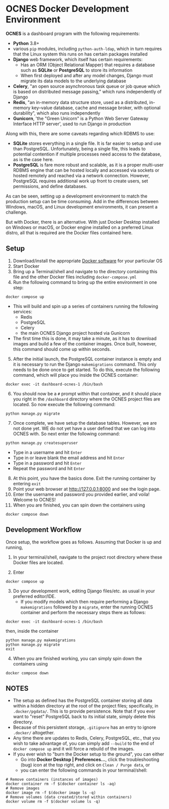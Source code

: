 # OCNES Docker Development Environment

**OCNES** is a dashboard program with the following requirements:
- **Python** 3.8+
- various `pip` modules, including `python-auth-ldap`, which in turn requires that the Linux system this runs on has certain packages installed
- **Django** web framework, which itself has certain requirements:
	- Has an ORM (Object Relational Mapper) that requires a database such as **SQLite** or **PostgreSQL** to store its information
	- When first deployed and after any model changes, Django must migrate its data models to the underlying database
- **Celery**, "an open source asynchronous task queue or job queue which is based on distributed message passing," which runs independently of Django
- **Redis**, "an in-memory data structure store, used as a distributed, in-memory key–value database, cache and message broker, with optional durability", which also runs independently
- **Gunicorn**, 'the "Green Unicorn" is a Python Web Server Gateway Interface HTTP server', used to run Django in production

Along with this, there are some caveats regarding which RDBMS to use:
- **SQLite** stores everything in a single file.  It is far easier to setup and use than PostgreSQL.  Unfortunately, being a single file, this leads to potential contention if multiple processes need access to the database, as is the case here.
- **PostgreSQL** is fare more robust and scalable, as it is a proper multi-user RDBMS engine that can be hosted locally and accessed via sockets or hosted remotely and reached via a network connection.  However, PostgreSQL requires additional work up front to create users, set permissions, and define databases.

As can be seen, setting up a development environment to match the production setup can be time consuming.  Add in the differences between Windows, macOS, and Linux development environments, it can present a challenge.

But with Docker, there is an alternative.  With just Docker Desktop installed on Windows or macOS, or Docker engine installed on a preferred Linux distro, all that is required are the Docker files contained here.

## Setup
1. Download/install the appropriate [Docker software](https://docs.docker.com/desktop/release-notes/) for your particular OS
2. Start Docker
3. Bring up a Terminal/shell and navigate to the directory containing this file and the other Docker files including `docker-compose.yml`
4. Run the following command to bring up the entire environment in one step:
```
docker compose up
```
- This will build and spin up a series of containers running the following services:
	- Redis
	- PostgreSQL
	- Celery
	- the main OCNES Django project hosted via Gunicorn
- The first time this is done, it may take a minute, as it has to download images and build a few of the container images.  Once built, however, this command should come up within seconds.

5. After the initial launch, the PostgreSQL container instance is empty and it is necessary to run the Django `makemigrations` command.  This only needs to be done once to get started.  To do this, execute the following command, which will place you inside the OCNES container:
```
docker exec -it dashboard-ocnes-1 /bin/bash
```
6. You should now be a `#` prompt within that container, and it should place you right in the `/dashboard` directory where the OCNES project files are located.  So now execute the following command:
```
python manage.py migrate
```
7. Once complete, we have setup the database tables.  However, we are not done yet.  WE do not yet have a user defined that we can log into OCNES with.  So next enter the following command:
```
python manage.py createsuperuser
```
- Type in a username and hit `Enter`
- Type in or leave blank the email address and hit `Enter`
- Type in a password and hit `Enter`
- Repeat the password and hit `Enter`
8. At this point, you have the basics done.  Exit the running container by entering `exit`
9. Point your web browser at http://127.0.0.1:8000 and see the login page.
10. Enter the username and password you provided earlier, and voila!  Welcome to OCNES!
11. When you are finished, you can spin down the containers using
```
docker compose down
```

## Development Workflow

Once setup, the workflow goes as follows.  Assuming that Docker is up and running,
1. In your terminal/shell, navigate to the project root directory where these Docker files are located.

2. Enter
```
docker compose up
```

3. Do your development work, editing Django files/etc. as usual in your preferred editor/IDE.
	- If you modify models which then require performing a Django `makemigrations` followed by a `migrate`, enter the running OCNES container and perform the necessary steps there as follows:
```
docker exec -it dashboard-ocnes-1 /bin/bash
```
then, inside the container
```
python manage.py makemigrations
python manage.py migrate
exit
```

4. When you are finished working, you can simply spin down the containers using
```
docker compose down
```

## NOTES
- The setup as defined has the PostgreSQL container storing all data within a hidden directory at the root of the project files; specifically, in `.docker/pgdata/`.  This is to provide persistence.  Note that if you ever want to "reset" PostgreSQL back to its initial state, simply delete this directory.
- Because of this persistent storage, `.gitignore` has an entry to ignore `.docker/` altogether.
- Any time there are updates to Redis, Celery, PostgreSQL, etc., that you wish to take advantage of, you can simply add `--build` to the end of `docker compose up`  and it will force a rebuild of the images.
- If you ever wish to "burn the Docker setup to the ground", you can either
	- Go into **Docker Desktop | Preferences...**, click the troubleshooting (bug) icon at the top right, and click on `Clean / Purge data`, or
	- you can enter the following commands in your terminal/shell:
```
# Remove containers (instances of images)
docker container rm -f $(docker container ls -aq)
# Remove images
docker image rm -f $(docker image ls -q)
# Remove volumes (data created/stored within containers)
docker volume rm -f $(docker volume ls -q)
```
